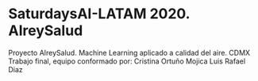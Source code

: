 # SaturdaysAI-LATAM 2020. AIreySalud
Proyecto AIreySalud. Machine Learning aplicado a calidad del aire. CDMX
Trabajo final, equipo conformado por:
Cristina Ortuño Mojica
Luis Rafael Diaz
